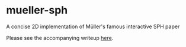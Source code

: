 # mueller-sph
A concise 2D implementation of Müller's famous interactive SPH paper

Please see the accompanying writeup [here](https://www.lucasschuermann.com/writing/implementing-sph-in-2d).
